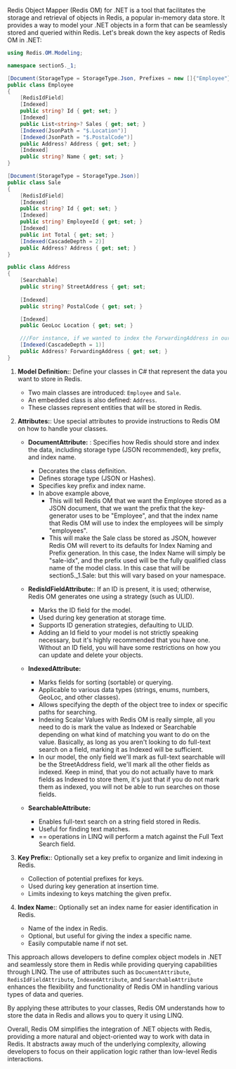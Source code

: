 
Redis Object Mapper (Redis OM) for .NET is a tool that facilitates the storage and retrieval of objects in Redis, a popular in-memory data store. It provides a way to model your .NET objects in a form that can be seamlessly stored and queried within Redis. Let's break down the key aspects of Redis OM in .NET:

```csharp
using Redis.OM.Modeling;

namespace section5._1;

[Document(StorageType = StorageType.Json, Prefixes = new []{"Employee"}, IndexName = "employees")]
public class Employee
{
    [RedisIdField]
    [Indexed]
    public string? Id { get; set; }
    [Indexed]
    public List<string>? Sales { get; set; }
    [Indexed(JsonPath = "$.Location")]
    [Indexed(JsonPath = "$.PostalCode")]
    public Address? Address { get; set; }
    [Indexed]
    public string? Name { get; set; }
}

[Document(StorageType = StorageType.Json)]
public class Sale
{
    [RedisIdField]
    [Indexed]
    public string? Id { get; set; }
    [Indexed]
    public string? EmployeeId { get; set; }
    [Indexed]
    public int Total { get; set; }
    [Indexed(CascadeDepth = 2)]
    public Address? Address { get; set; }
}

public class Address
{
    [Searchable]
    public string? StreetAddress { get; set; 
    
    [Indexed]
    public string? PostalCode { get; set; }

    [Indexed]
    public GeoLoc Location { get; set; }

    ///For instance, if we wanted to index the ForwardingAddress in our Address field, we can by setting a cascade depth on that field to 1. This will prevent it from cascading deeper than just the scalar attributes beneath the address field:
    [Indexed(CascadeDepth = 1)]
    public Address? ForwardingAddress { get; set; }
}
```

1. **Model Definition:**: Define your classes in C# that represent the data you want to store in Redis. 
   - Two main classes are introduced: `Employee` and `Sale`.
   - An embedded class is also defined: `Address`.
   - These classes represent entities that will be stored in Redis.

2. **Attributes:**: Use special attributes to provide instructions to Redis OM on how to handle your classes.

   - **DocumentAttribute:** :  Specifies how Redis should store and index the data, including storage type (JSON recommended), key prefix, and index name.
     - Decorates the class definition.
     - Defines storage type (JSON or Hashes).
     - Specifies key prefix and index name.
     - In above example above,
         - This will tell Redis OM that we want the Employee stored as a JSON document, that we want the prefix that the key-generator uses to be "Employee", and that the index name that Redis OM will use to index the employees will be simply "employees".
         - This will make the Sale class be stored as JSON, however Redis OM will revert to its defaults for Index Naming and Prefix generation. In this case, the Index Name will simply be "sale-idx", and the prefix used will be the fully qualified class name of the model class. In this case that will be section5._1.Sale: but this will vary based on your namespace.

   - **RedisIdFieldAttribute:**:  If an ID is present, it is used; otherwise, Redis OM generates one using a strategy (such as ULID).
     - Marks the ID field for the model.
     - Used during key generation at storage time.
     - Supports ID generation strategies, defaulting to ULID.
     - Adding an Id field to your model is not strictly speaking necessary, but it's highly recommended that you have one. Without an ID field, you will have some restrictions on how you can update and delete your objects.
       
   - **IndexedAttribute:**
     - Marks fields for sorting (sortable) or querying.
     - Applicable to various data types (strings, enums, numbers, GeoLoc, and other classes).
     - Allows specifying the depth of the object tree to index or specific paths for searching.
     - Indexing Scalar Values with Redis OM is really simple, all you need to do is mark the value as Indexed or Searchable depending on what kind of matching you want to do on the value. Basically, as long as you aren't looking to do full-text search on a field, marking it as Indexed will be sufficient.
     - In our model, the only field we'll mark as full-text searchable will be the StreetAddress field, we'll mark all the other fields as indexed. Keep in mind, that you do not actually have to mark fields as Indexed to store them, it's just that if you do not mark them as indexed, you will not be able to run searches on those fields.

   - **SearchableAttribute:**
     - Enables full-text search on a string field stored in Redis.
     - Useful for finding text matches.
     - == operations in LINQ will perform a match against the Full Text Search field.

3. **Key Prefix:**:  Optionally set a key prefix to organize and limit indexing in Redis.
   - Collection of potential prefixes for keys.
   - Used during key generation at insertion time.
   - Limits indexing to keys matching the given prefix.

4. **Index Name:**: Optionally set an index name for easier identification in Redis.
   - Name of the index in Redis.
   - Optional, but useful for giving the index a specific name.
   - Easily computable name if not set.
     

This approach allows developers to define complex object models in .NET and seamlessly store them in Redis while providing querying capabilities through LINQ. The use of attributes such as `DocumentAttribute`, `RedisIdFieldAttribute`, `IndexedAttribute`, and `SearchableAttribute` enhances the flexibility and functionality of Redis OM in handling various types of data and queries.

By applying these attributes to your classes, Redis OM understands how to store the data in Redis and allows you to query it using LINQ.

Overall, Redis OM simplifies the integration of .NET objects with Redis, providing a more natural and object-oriented way to work with data in Redis. It abstracts away much of the underlying complexity, allowing developers to focus on their application logic rather than low-level Redis interactions.
